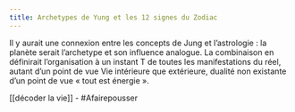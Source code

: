 ```yaml
---
title: Archetypes de Yung et les 12 signes du Zodiac
---
```


Il y aurait une connexion entre les concepts de Jung et l’astrologie : la planète serait l’archetype et son influence analogue. La combinaison en définirait l’organisation à un instant T de toutes les manifestations du réel, autant d’un point de vue Vie intérieure que extérieure, dualité non existante d’un point de vue « tout est énergie ».

[[décoder la vie]] - #Afairepousser 